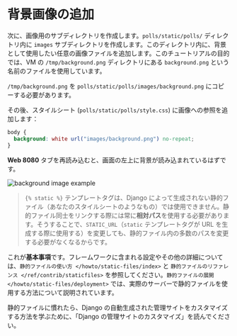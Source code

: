 # 背景画像の追加

次に、画像用のサブディレクトリを作成します。`polls/static/polls/` ディレクトリ内に `images` サブディレクトリを作成します。このディレクトリ内に、背景として使用したい任意の画像ファイルを追加します。このチュートリアルの目的では、VM の `/tmp/background.png` ディレクトリにある `background.png` という名前のファイルを使用しています。

`/tmp/background.png` を `polls/static/polls/images/background.png` にコピーする必要があります。

その後、スタイルシート (`polls/static/polls/style.css`) に画像への参照を追加します：

```css
body {
  background: white url("images/background.png") no-repeat;
}
```

**Web 8080** タブを再読み込むと、画面の左上に背景が読み込まれているはずです。

![background image example](../assets/20230908-15-39-41-8dGms0NM.png)

> `{% static %}` テンプレートタグは、Django によって生成されない静的ファイル（あなたのスタイルシートのようなもの）では使用できません。静的ファイル同士をリンクする際には常に**相対パス**を使用する必要があります。そうすることで、`STATIC_URL`（`static` テンプレートタグが URL を生成する際に使用する）を変更しても、静的ファイル内の多数のパスを変更する必要がなくなるからです。

これが**基本事項**です。フレームワークに含まれる設定やその他の詳細については、`静的ファイルの使い方 </howto/static-files/index>` と `静的ファイルのリファレンス </ref/contrib/staticfiles>` を参照してください。`静的ファイルの展開 </howto/static-files/deployment>` では、実際のサーバーで静的ファイルを使用する方法について説明されています。

静的ファイルに慣れたら、Django の自動生成された管理サイトをカスタマイズする方法を学ぶために、「Django の管理サイトのカスタマイズ」を読んでください。
